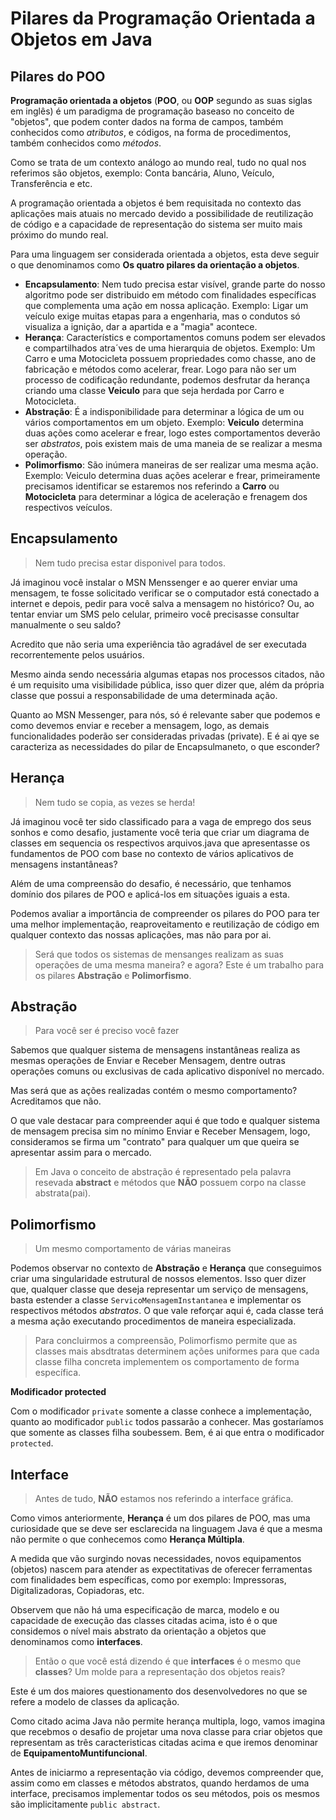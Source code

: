 # Pilares da Programação Orientada a Objetos em Java

## Pilares do POO

**Programação orientada a objetos** (**POO**, ou **OOP** segundo as suas siglas em inglês) é um paradigma de programação baseaso no conceito de "objetos", que podem conter dados na forma de campos, também conhecidos como *atributos*, e códigos, na forma de procedimentos, também conhecidos como *métodos*.

Como se trata de um contexto análogo ao mundo real, tudo no qual nos referimos são objetos, exemplo: Conta bancária, Aluno, Veículo, Transferência e etc.

A programação orientada a objetos é bem requisitada no contexto das aplicações mais atuais no mercado devido a possibilidade de reutilização de código e a capacidade de representação do sistema ser muito mais próximo do mundo real.

Para uma linguagem ser considerada orientada a objetos, esta deve seguir o que denominamos como **Os quatro pilares da orientação a objetos**.
* **Encapsulamento**: Nem tudo precisa estar visível, grande parte do nosso algoritmo pode ser distribuido em método com finalidades específicas que complementa uma ação em nossa aplicação. Exemplo: Ligar um veículo exige muitas etapas para a engenharia, mas o condutos só visualiza a ignição, dar a apartida e a "magia" acontece.
* **Herança**: Característics e comportamentos comuns podem ser elevados e compartilhados atra´ves de uma hierarquia de objetos. Exemplo: Um Carro e uma Motocicleta possuem propriedades como chasse, ano de fabricação e métodos como acelerar, frear. Logo para não ser um processo de codificação redundante, podemos desfrutar da herança criando uma classe **Veiculo** para que seja herdada por Carro e Motocicleta.
* **Abstração**: É a indisponibilidade para determinar a lógica de um ou vários comportamentos em um objeto. Exemplo: **Veiculo** determina duas ações como acelerar e frear, logo estes comportamentos deverão ser *abstratos*, pois existem mais de uma maneia de se realizar a mesma operação.
* **Polimorfismo**: São inúmera maneiras de ser realizar uma mesma ação. Exemplo: Veiculo determina duas ações acelerar e frear, primeiramente precisamos identificar se estaremos nos referindo a **Carro** ou **Motocicleta** para determinar a lógica de aceleração e frenagem dos respectivos veículos.

## Encapsulamento
>Nem tudo precisa estar disponivel para todos.

Já imaginou você instalar o MSN Menssenger e ao querer enviar uma mensagem, te fosse solicitado verificar se o computador está conectado a internet e depois, pedir para você salva a mensagem no histórico? Ou, ao tentar enviar um SMS pelo celular, primeiro você precisasse consultar manualmente o seu saldo?

Acredito que não seria uma experiência tão agradável de ser executada recorrentemente pelos usuários.

Mesmo ainda sendo necessária algumas etapas nos processos citados, não é um requisito uma visibilidade pública, isso quer dizer que, além da própria classe que possui a responsabilidade de uma determinada ação.

Quanto ao MSN Messenger, para nós, só é relevante saber que podemos e como devemos enviar e receber a mensagem, logo, as demais funcionalidades poderão ser consideradas privadas (private). E é ai qye se caracteriza as necessidades do pilar de Encapsulmaneto, o que esconder?

## Herança
>Nem tudo se copia, as vezes se herda!

Já imaginou você ter sido classificado para a vaga de emprego dos seus sonhos e como desafio, justamente você teria que criar um diagrama de classes em sequencia os respectivos arquivos.java que apresentasse os fundamentos de POO com base no contexto de vários aplicativos de mensagens instantâneas?

Além de uma compreensão do desafio, é necessário, que tenhamos domínio dos pilares de POO e aplicá-los em situações iguais a esta.

Podemos avaliar a importância de compreender os pilares do POO para ter uma melhor implementação, reaproveitamento e reutilização de código em qualquer contexto das nossas aplicações, mas não para por ai.

> Será que todos os sistemas de mensanges realizam as suas operações de uma mesma maneira? e agora? Este é um trabalho para os pilares **Abstração** e **Polimorfismo**.

## Abstração
> Para você ser é preciso você fazer

Sabemos que qualquer sistema de mensagens instantâneas realiza as mesmas operações de Enviar e Receber Mensagem, dentre outras operações comuns ou exclusivas de cada aplicativo disponível no mercado.

Mas será que as ações realizadas contém o mesmo comportamento? Acreditamos que não.

O que vale destacar para compreender aqui é que todo e qualquer sistema de mensagem precisa sim no mínimo Enviar e Receber Mensagem, logo, consideramos se firma um "contrato" para qualquer um que queira se apresentar assim para o mercado.

> Em Java o conceito de abstração é representado pela palavra resevada **abstract** e métodos que **NÃO** possuem corpo na classe abstrata(pai).

## Polimorfismo
> Um mesmo comportamento de várias maneiras

Podemos observar no contexto de **Abstração** e **Herança** que conseguimos criar uma singularidade estrutural de nossos elementos. Isso quer dizer que, qualquer classe que deseja representar um serviço de mensagens, basta estender a classe `ServicoMensagemInstantanea` e implementar os respectivos métodos *abstratos*. O que vale reforçar aqui é, cada classe terá a mesma ação executando procedimentos de maneira especializada.

> Para concluirmos a compreensão, Polimorfismo permite que as classes mais absdtratas determinem ações uniformes para que cada classe filha concreta implementem os comportamento de forma específica.

**Modificador protected**

Com o modificador `private` somente a classe conhece a implementação, quanto ao modificador `public` todos passarão a conhecer. Mas gostaríamos que somente as classes filha soubessem. Bem, é ai que entra o modificador `protected`.

## Interface
> Antes de tudo, **NÃO** estamos nos referindo a interface gráfica.

Como vimos anteriormente, **Herança** é um dos pilares de POO, mas uma curiosidade que se deve ser esclarecida na linguagem Java é que a mesma não permite o que conhecemos como **Herança Múltipla**.

A medida que vão surgindo novas necessidades, novos equipamentos (objetos) nascem para atender as expectitativas de oferecer ferramentas com finalidades bem específicas, como por exemplo: Impressoras, Digitalizadoras, Copiadoras, etc.

Observem que não há uma especificação de marca, modelo e ou capacidade de execução das classes citadas acima, isto é o que considemos o nível mais abstrato da orientação a objetos que denominamos como **interfaces**.

> Então o que você está dizendo é que **interfaces** é o mesmo que **classes**?
> Um molde para a representação dos objetos reais?

Este é um dos maiores questionamento dos desenvolvedores no que se refere a modelo de classes da aplicação.

Como citado acima Java não permite herança multipla, logo, vamos imagina que recebmos o desafio de projetar uma nova classe para criar objetos que representam as três caracteristicas citadas acima e que iremos denominar de **EquipamentoMuntifuncional**.

Antes de iniciarmo a representação via código, devemos compreender que, assim como em classes e métodos abstratos, quando herdamos de uma interface, precisamos implementar todos os seu métodos, pois os mesmos são implicitamente `public abstract`.
